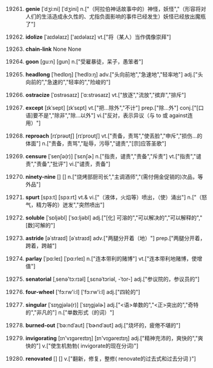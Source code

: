 19261. **genie**
[ˈdʒi:ni]  [ˈdʒini]
n.["（阿拉伯神话故事中的）神怪，妖怪","（形容将对人们的生活造成永久性的、尤指负面影响的事件已经发生）妖怪已经放出魔瓶了"]  

19262. **idolize**
[ˈaɪdəlaɪz]  ['aɪdəlaɪz]
vt.["将（某人）当作偶像崇拜"]  

19263. **chain-link**
None
None

19264. **goon**
[gu:n]  [ɡun]
n.["受雇暴徒，呆子，愚笨者"]  

19265. **headlong**
[ˈhedlɒŋ]  [ˈhedlɔ:ŋ]
adv.["头向前地","急速地","轻率地"]  adj.["头向前的","急速的","轻率的","险峻的"]  

19266. **ostracize**
[ˈɒstrəsaɪz]  [ˈɑ:strəsaɪz]
vt.["放逐","流放","摈弃","排斥"]  

19267. **except**
[ɪkˈsept]  [ɪkˈsɛpt]
vt.["把…除外","不计"]  prep.["除…外"]  conj.["[口语]要不是","除非","除…以外"]  vi.["反对，表示异议（与 to 或 against连用）"]  

19268. **reproach**
[rɪˈprəʊtʃ]  [rɪˈproʊtʃ]
vt.["责备，责骂","使丢脸","申斥","损伤…的体面"]  n.["责备，责骂","耻辱，污辱","谴责","[宗]应答圣歌"]  

19269. **censure**
[ˈsenʃə(r)]  [ˈsɛnʃɚ]
n.["指责，谴责","责备","斥责"]  vt.["指责","谴责","责备","批评"]  vi.["谴责，责备"]  

19270. **ninety-nine**
[]  []
n.["烧烤部厨司长","主调酒师","(需付佣金促销的)次品，等外品"]  

19271. **spurt**
[spɜ:t]  [spɜ:rt]
vt.& vi.["（液体，火焰等）喷出，（使）涌出"]  n.["（怒气，精力等的）迸发","突然喷出"]  

19272. **soluble**
[ˈsɒljəbl]  [ˈsɑ:ljəbl]
adj.["[化] 可溶的","可以解决的","可以解释的","[数]可解的"]  

19273. **astride**
[əˈstraɪd]  [əˈstraɪd]
adv.["两腿分开着（地）"]  prep.["两腿分开着，跨着，跨越"]  

19274. **parlay**
[ˈpɑ:leɪ]  [ˈpɑ:rleɪ]
n.["连本带利的赌博"]  vt.["连本带利地赌博，使增值"]  

19275. **senatorial**
[ˌsenə'tɔ:rɪəl]  [ˌsɛnəˈtɔriəl, -ˈtor-]
adj.["参议院的，参议员的"]  

19276. **four-wheel**
['fɔ:rw'i:l]  ['fɔ:rw'i:l]
adj.["四轮的"]  

19277. **singular**
[ˈsɪŋgjələ(r)]  [ˈsɪŋɡjəlɚ]
adj.["<语>单数的","<正>突出的","奇特的","非凡的"]  n.["单数形式（的词）"]  

19278. **burned-out**
[ˈbə:ndˈaut]  [ˈbɚndˈaʊt]
adj.["烧坏的，疲倦不堪的"]  

19279. **invigorating**
[ɪn'vɪɡəreɪtɪŋ]  [ɪn'vɪɡəreɪtɪŋ]
adj.["精神充沛的，爽快的","爽快的"]  v.["使生机勃勃( invigorate的现在分词)"]  

19280. **renovated**
[]  []
v.["翻新，修复，整修( renovate的过去式和过去分词 )"]  

